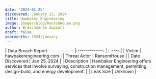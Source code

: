 ```yaml
---
date: '2024-01-25'
discovered: January 25, 2024
title: Hawbaker Engineering
image: images/blog/RansomHouse.png
author: Breachsense Support
draft: false
yearmonths: 2024/january
---
```



| Data Breach Report
------------:     |:-------------:    | :-----:|
| Victim      | hawbakerengineering.com      | 
| Threat Actor      | RansomHouse      | 
| Date Discovered      | Jan 25, 2024      | 
| Description      | Hawbaker Engineering offers services that involve surveying, construction management, permitting, design-build, and energy development.      | 
| Leak Size      | Unknown      | 

